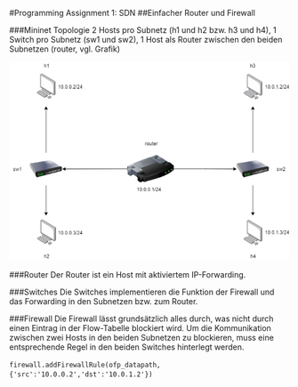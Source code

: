 #Programming Assignment 1: SDN
##Einfacher Router und Firewall

###Mininet Topologie
2 Hosts pro Subnetz (h1 und h2 bzw. h3 und h4), 1 Switch pro Subnetz  (sw1 und sw2), 1 Host als Router zwischen den beiden Subnetzen (router, vgl. Grafik)

![Topologie](/lab1/topo.png)

###Router
Der Router ist ein Host mit aktiviertem IP-Forwarding.

###Switches
Die Switches implementieren die Funktion der Firewall und das Forwarding in den Subnetzen bzw. zum Router.

###Firewall
Die Firewall lässt grundsätzlich alles durch, was nicht durch einen Eintrag in der Flow-Tabelle blockiert wird.
Um die Kommunikation zwischen zwei Hosts in den beiden Subnetzen zu blockieren, muss eine entsprechende Regel in den beiden Switches hinterlegt werden.

`firewall.addFirewallRule(ofp_datapath,{'src':'10.0.0.2','dst':'10.0.1.2'})`

